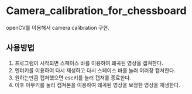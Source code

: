# Camera_calibration_for_chessboard
openCV를 이용해서 camera calibration 구현.

## 사용방법
1. 프로그램이 시작되면 스페이스 바를 이용하여 왜곡된 영상을 캡쳐한다.
2. 엔터키를 이용하여 다시 재생하고 다시 스페이스 바를 눌러 여러장 캡쳐한다.
3. 원하는만큼 캡쳐했으면 esc키를 눌러 캡쳐를 종료한다.
4. 이후 아무키를 눌러 캡쳐본을 이용하여 왜곡된 영상을 보정한 영상을 재생한다.

